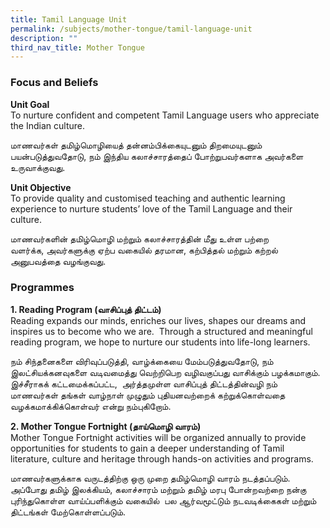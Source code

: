 ```yaml
---
title: Tamil Language Unit
permalink: /subjects/mother-tongue/tamil-language-unit
description: ""
third_nav_title: Mother Tongue
---
```

### Focus and Beliefs

**Unit Goal** <br>
To nurture confident and competent Tamil Language users who appreciate the Indian culture.

மாணவர்கள் தமிழ்மொழியைத் தன்னம்பிக்கையுடனும் திறமையுடனும் பயன்படுத்துவதோடு, நம் இந்திய கலாச்சாரத்தைப் போற்றுபவர்களாக அவர்களை உருவாக்குவது.

**Unit Objective** <br>
To provide quality and customised teaching and authentic learning experience to nurture students’ love of the Tamil Language and their culture.

மாணவர்களின் தமிழ்மொழி மற்றும் கலாச்சாரத்தின் மீது உள்ள பற்றை வளர்க்க, அவர்களுக்கு ஏற்ப வகையில் தரமான, கற்பித்தல் மற்றும் கற்றல் அனுபவத்தை வழங்குவது.  

### Programmes

**1\. Reading Program (வாசிப்புத் திட்டம்)** <br>
Reading expands our minds, enriches our lives, shapes our dreams and inspires us to become who we are.  Through a structured and meaningful reading program, we hope to nurture our students into life-long learners.

நம் சிந்தனைகளை விரிவுப்படுத்தி, வாழ்க்கையை மேம்படுத்துவதோடு, நம் இலட்சியக்கனவுகளை வடிவமைத்து வெற்றிபெற வழிவகுப்பது வாசிக்கும் பழக்கமாகும். இச்சீராகக் கட்டமைக்கப்பட்ட,  அர்த்தமுள்ள வாசிப்புத் திட்டத்தின்வழி நம் மாணவர்கள் தங்கள் வாழ்நாள் முழுதும் புதியனவற்றைக் கற்றுக்கொள்வதை வழக்கமாக்கிக்கொள்வர் என்று நம்புகிறோம்.    

**2\. Mother Tongue Fortnight (தாய்மொழி வாரம்)** <br>
Mother Tongue Fortnight activities will be organized annually to provide opportunities for students to gain a deeper understanding of Tamil literature, culture and heritage through hands-on activities and programs.

மாணவர்களுக்காக வருடத்திற்கு ஒரு முறை தமிழ்மொழி வாரம் நடத்தப்படும். அப்போது தமிழ் இலக்கியம், கலாச்சாரம் மற்றும் தமிழ் மரபு போன்றவற்றை நன்கு புரிந்துகொள்ள வாய்ப்பளிக்கும் வகையில்  பல ஆர்வமூட்டும் நடவடிக்கைகள் மற்றும் திட்டங்கள் மேற்கொள்ளப்படும்.